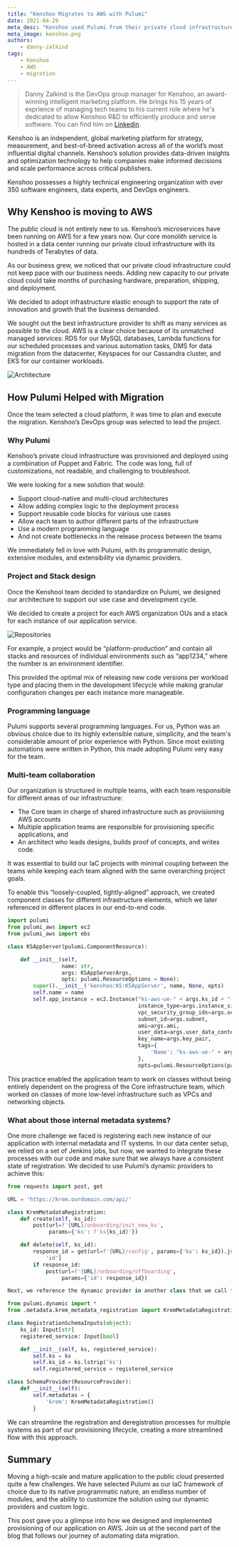 ```yaml
---
title: "Kenshoo Migrates to AWS with Pulumi"
date: 2021-04-29
meta_desc: "Kenshoo used Pulumi from their private cloud infrastructure to the AWS public cloud."
meta_image: kenshoo.png
authors:
    - danny-zalkind
tags:
    - Kenshoo
    - AWS
    - migration
---
```


> Danny Zalkind is the DevOps group manager for Kenshoo, an award-winning intelligent marketing platform. He brings his 15 years of exprience of managing tech teams to his current role where he's dedicated to allow Kenshoo R&D to efficiently produce and serve software. You can find him on [Linkedin](https://www.linkedin.com/in/danny-zalkind-01602b56/).

Kenshoo is an independent, global marketing platform for strategy, measurement, and best-of-breed activation across all of the world’s most influential digital channels. Kenshoo’s solution provides data-driven insights and optimization technology to help companies make informed decisions and scale performance across critical publishers.

Kenshoo possesses a highly technical engineering organization with over 350 software engineers, data experts, and DevOps engineers.

<!--more-->

## Why Kenshoo is moving to AWS

The public cloud is not entirely new to us. Kenshoo’s microservices have been running on AWS for a few years now. Our core monolith service is hosted in a data center running our private cloud infrastructure with its hundreds of Terabytes of data.

As our business grew, we noticed that our private cloud infrastructure could not keep pace with our business needs. Adding new capacity to our private cloud could take months of purchasing hardware, preparation, shipping, and deployment.

We decided to adopt infrastructure elastic enough to support the rate of innovation and growth that the business demanded.

We sought out the best infrastructure provider to shift as many services as possible to the cloud. AWS is a clear choice because of its unmatched managed services: RDS for our MySQL databases, Lambda functions for our scheduled processes and various automation tasks, DMS for data migration from the datacenter, Keyspaces for our Cassandra cluster, and EKS for our container workloads.

![Architecture](image1.png)

## How Pulumi Helped with Migration

Once the team selected a cloud platform, it was time to plan and execute the migration. Kenshoo’s DevOps group was selected to lead the project.

### Why Pulumi

Kenshoo’s private cloud infrastructure was provisioned and deployed using a combination of Puppet and Fabric. The code was long, full of customizations, not readable, and challenging to troubleshoot.

We were looking for a new solution that would:

- Support cloud-native and multi-cloud architectures
- Allow adding complex logic to the deployment process
- Support reusable code blocks for various use cases
- Allow each team to author different parts of the infrastructure
- Use a modern programming language
- And not create bottlenecks in the release process between the teams

We immediately fell in love with Pulumi, with its programmatic design, extensive modules, and extensibility via dynamic providers.

### Project and Stack design

Once the Kenshool team decided to standardize on Pulumi, we designed our architecture to support our use case and development cycle.

We decided to create a project for each AWS organization OUs and a stack for each instance of our application service.

![Repositories](image2.png)

For example, a project would be “platform-production” and contain all stacks and resources of individual environments such as “app1234,” where the number is an environment identifier.

This provided the optimal mix of releasing new code versions per workload type and placing them in the development lifecycle while making granular configuration changes per each instance more manageable.

### Programming language

Pulumi supports several programming languages. For us, Python was an obvious choice due to its highly extensible nature, simplicity, and the team's considerable amount of prior experience with Python. Since most existing automations were written in Python, this made adopting Pulumi very easy for the team.

### Multi-team collaboration

Our organization is structured in multiple teams, with each team responsible for different areas of our infrastructure:

- The Core team in charge of shared infrastructure such as provisioning AWS accounts
- Multiple application teams are  responsible for provisioning specific applications, and
- An architect who leads designs, builds proof of concepts, and writes code.

It was essential to build our IaC projects with minimal coupling between the teams while keeping each team aligned with the same overarching project goals.

To enable this “loosely-coupled, tightly-aligned” approach, we created component classes for different infrastructure elements, which we later referenced in different places in our end-to-end code.

```python
import pulumi
from pulumi_aws import ec2
from pulumi_aws import ebs

class KSAppServer(pulumi.ComponentResource):

    def __init__(self,
                 name: str,
                 args: KSAppServerArgs,
                 opts: pulumi.ResourceOptions = None):
        super().__init__('kenshoo:KS:KSAppServer', name, None, opts)
        self.name = name
        self.app_instance = ec2.Instance("ks-aws-ue-" + args.ks_id + "-app",
                                         instance_type=args.instance_size,
                                         vpc_security_group_ids=args.security_groups_id,
                                         subnet_id=args.subnet,
                                         ami=args.ami,
                                         user_data=args.user_data_content,
                                         key_name=args.key_pair,
                                         tags={
                                             'Name': "ks-aws-ue-" + args.ks_id + "-app"
                                         },
                                         opts=pulumi.ResourceOptions(parent=self, delete_before_replace=True))
```

This practice enabled the application team to work on classes without being entirely dependent on the progress of the Core infrastructure team, which worked on classes of more low-level infrastructure such as VPCs and networking objects.

### What about those internal metadata systems?

One more challenge we faced is registering each new instance of our application with internal metadata and IT systems. In our data center setup, we relied on a set of Jenkins jobs, but now, we wanted to integrate these processes with our code and make sure that we always have a consistent state of registration. We decided to use Pulumi’s dynamic providers to achieve this:

```python
from requests import post, get

URL = 'https://krem.ourdomain.com/api/'

class KremMetadataRegistration:
    def create(self, ks_id):
        post(url=f'{URL}/onboarding/init_new_ks',
             params={'ks': f'ks{ks_id}'})

    def delete(self, ks_id):
        response_id = get(url=f'{URL}/config', params={'ks': ks_id}).json()[
            'id']
        if response_id:
            post(url=f'{URL}/onboarding/offboarding',
                 params={'id': response_id})

Next, we reference the dynamic provider in another class that we call from the end-to-end code of the whole provisioning flow.

from pulumi.dynamic import *
from .metadata.krem_metadata_registration import KremMetadataRegistration

class RegistrationSchemaInputs(object):
    ks_id: Input[str]
    registered_service: Input[bool]

    def __init__(self, ks, registered_service):
        self.ks = ks
        self.ks_id = ks.lstrip('ks')
        self.registered_service = registered_service

class SchemaProvider(ResourceProvider):
    def __init__(self):
        self.metadatas = {
            'krem': KremMetadataRegistration()
        }
```

We can streamline the registration and deregistration processes for multiple systems as part of our provisioning lifecycle, creating a more streamlined flow with this approach.

## Summary

Moving a high-scale and mature application to the public cloud presented quite a few challenges. We have selected Pulumi as our IaC framework of choice due to its native programmatic nature, an endless number of modules, and the ability to customize the solution using our dynamic providers and custom logic.

This post gave you a glimpse into how we designed and implemented provisioning of our application on AWS. Join us at the second part of the blog that follows our journey of automating data migration.
